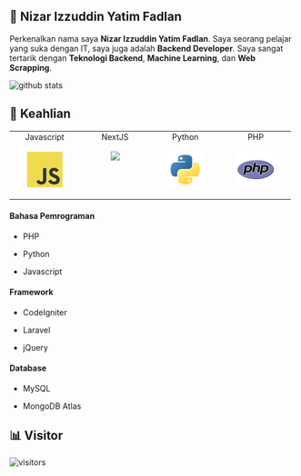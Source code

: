 ## 👦 Nizar Izzuddin Yatim Fadlan

Perkenalkan nama saya **Nizar Izzuddin Yatim Fadlan**. Saya seorang pelajar yang suka dengan IT, saya juga adalah **Backend Developer**. Saya sangat tertarik dengan **Teknologi Backend**, **Machine Learning**, dan **Web Scrapping**.

![github stats](https://github-readme-stats.vercel.app/api?username=nizariyf&show_icons=true&theme=material-palenight)

## 🤖 Keahlian

<table>
  <tbody width="100%">
    <tr valign="top">
      <td width="16.7%" align="center" style="padding-bottom: 17px">
        <span>Javascript</span><br><br> 
        <img height="64px" src="https://raw.githubusercontent.com/devicons/devicon/master/icons/javascript/javascript-original.svg">
      </td>
      <td width="16.7%" align="center">
        <span>NextJS</span><br><br> 
        <img height="64px" src="https://cdn.worldvectorlogo.com/logos/nextjs-3.svg">
      </td>
      <td width="16.7%" align="center">
        <span>Python</span><br><br> 
        <img height="64px" src="https://raw.githubusercontent.com/devicons/devicon/master/icons/python/python-original.svg">
      </td>
      <td width="16.7%" align="center">
        <span>PHP</span><br><br> 
        <img height="64px" src="https://raw.githubusercontent.com/devicons/devicon/master/icons/php/php-original.svg">
      </td>
    </tr>
  </tbody>
</table>

#### Bahasa Pemrograman

- PHP

- Python

- Javascript

#### Framework

- CodeIgniter

- Laravel

- jQuery


#### Database

- MySQL

- MongoDB Atlas

## 📊 Visitor

![visitors](https://visitor-badge.glitch.me/badge?page_id=nizariyf)
